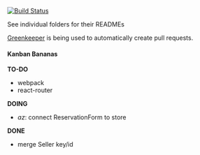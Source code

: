 [![Build Status](https://travis-ci.org/conradho/examplejs.svg?branch=master)](https://travis-ci.org/conradho/examplejs)

See individual folders for their READMEs


[Greenkeeper](https://greenkeeper.io/) is being used to automatically create pull requests.


#### Kanban Bananas
**TO-DO**
- webpack  
- react-router

**DOING**
- _az_: connect ReservationForm to store  

**DONE**
- merge Seller key/id  
